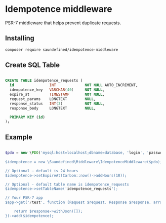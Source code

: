 # Idempotence middleware

PSR-7 middleware that helps prevent duplicate requests.

## Installing

````bash
composer require saundefined/idempotence-middleware
````

## Create SQL Table

````sql

CREATE TABLE idempotence_requests (
  id				INT				NOT NULL AUTO_INCREMENT,
  idempotence_key	VARCHAR(40)		NOT NULL,
  expire_at			TIMESTAMP		NOT NULL,
  request_params	LONGTEXT    	NULL,
  response_status	INT(3)	    	NOT NULL,
  response_body		LONGTEXT    	NULL,

  PRIMARY KEY (id)
);

````

## Example

````php

$pdo = new \PDO('mysql:host=localhost;dbname=database, 'login', 'password');
    
$idempotence = new \Saundefined\Middleware\IdempotenceMiddleware($pdo);

// Optional – default is 24 hours
$idempotence->setExpireAt(Carbon::now()->addHours(10));

// Optional - default table name is idempotence_requests
$idempotence->setTableName('idempotence_requests');

// Your PSR-7 app
$app->get('/test', function (Request $request, Response $response, array $args) {

    return $response->withJson([]);
})->add($idempotence);
````